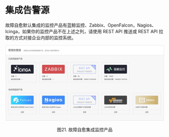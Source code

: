 # 集成告警源

故障自愈默认集成的监控产品有蓝鲸监控、Zabbix、OpenFalcon，Nagios、Icinga，如果你的监控产品不在上述之列，请使用 REST API 推送或 REST API 拉取的方式对接企业内部的监控系统。

![-w2020](../../media/3cbb614ab3539f4f312cab974c40f466.jpg)
<center>图21. 故障自愈集成监控产品</center>
